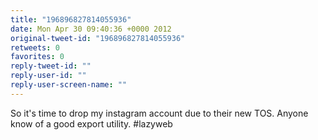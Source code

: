 ```yaml
---
title: "196896827814055936"
date: Mon Apr 30 09:40:36 +0000 2012
original-tweet-id: "196896827814055936"
retweets: 0
favorites: 0
reply-tweet-id: ""
reply-user-id: ""
reply-user-screen-name: ""
---
```

So it's time to drop my instagram account due to their new TOS. Anyone know of a good export utility. #lazyweb

